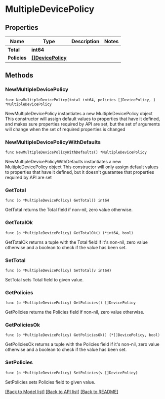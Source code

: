 # MultipleDevicePolicy

## Properties

Name | Type | Description | Notes
------------ | ------------- | ------------- | -------------
**Total** | **int64** |  | 
**Policies** | [**[]DevicePolicy**](DevicePolicy.md) |  | 

## Methods

### NewMultipleDevicePolicy

`func NewMultipleDevicePolicy(total int64, policies []DevicePolicy, ) *MultipleDevicePolicy`

NewMultipleDevicePolicy instantiates a new MultipleDevicePolicy object
This constructor will assign default values to properties that have it defined,
and makes sure properties required by API are set, but the set of arguments
will change when the set of required properties is changed

### NewMultipleDevicePolicyWithDefaults

`func NewMultipleDevicePolicyWithDefaults() *MultipleDevicePolicy`

NewMultipleDevicePolicyWithDefaults instantiates a new MultipleDevicePolicy object
This constructor will only assign default values to properties that have it defined,
but it doesn't guarantee that properties required by API are set

### GetTotal

`func (o *MultipleDevicePolicy) GetTotal() int64`

GetTotal returns the Total field if non-nil, zero value otherwise.

### GetTotalOk

`func (o *MultipleDevicePolicy) GetTotalOk() (*int64, bool)`

GetTotalOk returns a tuple with the Total field if it's non-nil, zero value otherwise
and a boolean to check if the value has been set.

### SetTotal

`func (o *MultipleDevicePolicy) SetTotal(v int64)`

SetTotal sets Total field to given value.


### GetPolicies

`func (o *MultipleDevicePolicy) GetPolicies() []DevicePolicy`

GetPolicies returns the Policies field if non-nil, zero value otherwise.

### GetPoliciesOk

`func (o *MultipleDevicePolicy) GetPoliciesOk() (*[]DevicePolicy, bool)`

GetPoliciesOk returns a tuple with the Policies field if it's non-nil, zero value otherwise
and a boolean to check if the value has been set.

### SetPolicies

`func (o *MultipleDevicePolicy) SetPolicies(v []DevicePolicy)`

SetPolicies sets Policies field to given value.



[[Back to Model list]](../README.md#documentation-for-models) [[Back to API list]](../README.md#documentation-for-api-endpoints) [[Back to README]](../README.md)


